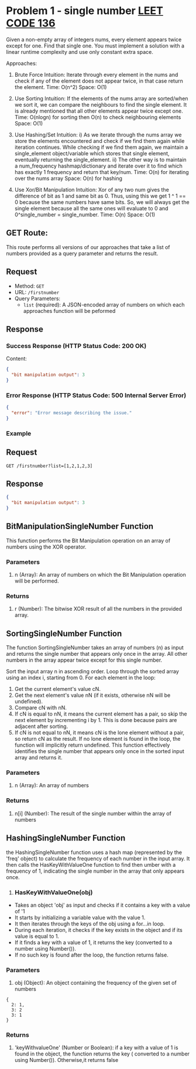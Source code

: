 # Problem 1 - single number [ LEET CODE 136 ](https://leetcode.com/problems/single-number/description/)

Given a non-empty array of integers nums, every element appears twice except for one. Find that single one.
You must implement a solution with a linear runtime complexity and use only constant extra space.

Approaches:

1. Brute Force
Intuition:
Iterate through every element in the nums and check if any of the element does not appear twice, in that case return the element.
Time: O(n^2)
Space: O(1)

2. Use Sorting
Intuition:
If the elements of the nums array are sorted/when we sort it, we can compare the neighbours to find the single element. It is already mentioned that all other elements appear twice except one.
Time: O(nlogn) for sorting then O(n) to check neighbouring elements
Space: O(1)

3. Use Hashing/Set
Intuition:
i) As we iterate through the nums array we store the elements encountered and check if we find them again while iteration continues. While checking if we find them again, we maintain a single_element object/variable which stores that single element, eventually returning the single_element.
ii) The other way is to maintain a num_frequency hashmap/dictionary and iterate over it to find which has exactly 1 frequency and return that key/num.
Time: O(n) for iterating over the nums array
Space: O(n) for hashing

4. Use Xor/Bit Manipulation
Intuition:
Xor of any two num gives the difference of bit as 1 and same bit as 0.
Thus, using this we get 1 ^ 1 == 0 because the same numbers have same bits.
So, we will always get the single element because all the same ones will evaluate to 0 and 0^single_number = single_number.
Time: O(n)
Space: O(1)


## GET Route:

This route performs all versions of our approaches that take a list of numbers provided as a query parameter and returns the result.

## Request

- Method: `GET`
- URL: `/firstnumber`
- Query Parameters:
  - `list` (required): A JSON-encoded array of numbers on which each approaches function will be peformed

## Response

### Success Response (HTTP Status Code: 200 OK)

Content:
```json
{
  "bit manipulation output": 3
}

```

### Error Response (HTTP Status Code: 500 Internal Server Error)

```json
{
  "error": "Error message describing the issue."
}

```

### Example

## Request

```url
GET /firstnumber?list=[1,2,1,2,3]
```

## Response

```json
{
  "bit manipulation output": 3
}
```

## BitManipulationSingleNumber Function

This function performs the Bit Manipulation operation on an array of numbers using the XOR operator.

### Parameters

1. n (Array): An array of numbers on which the Bit Manipulation operation will be performed.

### Returns

1. r (Number): The bitwise XOR result of all the numbers in the provided array.

##  SortingSingleNumber Function

The function SortingSingleNumber takes an array of numbers (n) as input and returns the single number that appears only once in the array. All other numbers in the array appear twice except for this single number.

Sort the input array n in ascending order.
Loop through the sorted array using an index i, starting from 0.
For each element in the loop:
1.  Get the current element's value cN.
2. Get the next element's value nN (if it exists, otherwise nN will be undefined).
3. Compare cN with nN.
4. If cN is equal to nN, it means the current element has a pair, so skip the next element by incrementing i by 1. This is done because pairs are adjacent after sorting.
5. If cN is not equal to nN, it means cN is the lone element without a pair, so return cN as the result.
If no lone element is found in the loop, the function will implicitly return undefined.
This function effectively identifies the single number that appears only once in the sorted input array and returns it.

### Parameters

1. n (Array): An array of numbers

### Returns

1. n[i] (Number): The result of the single number within the array of numbers

## HashingSingleNumber Function

the HashingSingleNumber function uses a hash map (represented by the 'freq' object) to calculate the frequency of each number in the input array. It then calls the HasKeyWithValueOne function to find then umber with a frequency of 1, indicating the single number in the array that only appears once.

1. ### HasKeyWithValueOne(obj)

- Takes an object 'obj' as input and checks if it contains a key with a value of '1
- It starts by initializing a variable value with the value 1.
- It then iterates through the keys of the obj using a for...in loop.
- During each iteration, it checks if the key exists in the object and if its value is equal to 1.
- If it finds a key with a value of 1, it returns the key (converted to a number using Number()).
- If no such key is found after the loop, the function returns false.

### Parameters

1. obj (Object): An object containing the frequency of the given set of numbers

```
{
  2: 1,
  3: 2
  3: 1
}
```



### Returns

1. 'keyWithvalueOne' (Number or Boolean): if a key with a value of 1 is found in the object, the function returns the key ( converted to a number using Number()). Otherwise,it returns false




